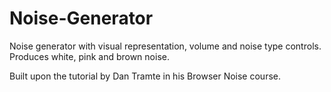 # Noise-Generator
Noise generator with visual representation, volume and noise type controls. Produces white, pink and brown noise.

Built upon the tutorial by Dan Tramte in his Browser Noise course. 
